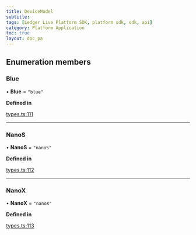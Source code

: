 ```yaml
---
title: DeviceModel
subtitle:
tags: [Ledger Live Platform SDK, platform sdk, sdk, api]
category: Platform Application
toc: true
layout: doc_pa
---
```




## Enumeration members

### Blue

• **Blue** = `"blue"`

**Defined in**

[types.ts:111](https://github.com/LedgerHQ/ledger-live-platform-sdk/blob/248c4d7/src/types.ts#L111)

___

### NanoS

• **NanoS** = `"nanoS"`

**Defined in**

[types.ts:112](https://github.com/LedgerHQ/ledger-live-platform-sdk/blob/248c4d7/src/types.ts#L112)

___

### NanoX

• **NanoX** = `"nanoX"`

**Defined in**

[types.ts:113](https://github.com/LedgerHQ/ledger-live-platform-sdk/blob/248c4d7/src/types.ts#L113)
